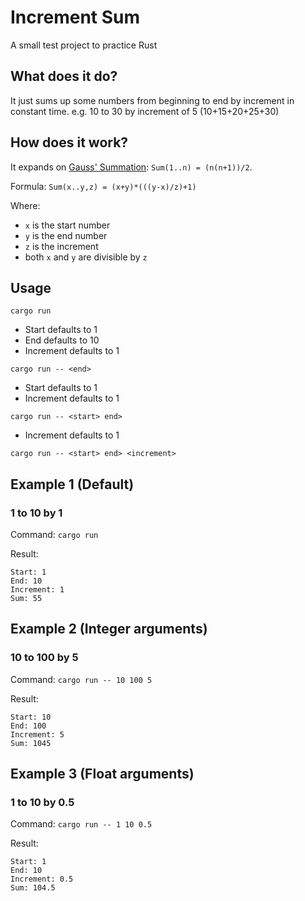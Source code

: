 # Increment Sum
A small test project to practice Rust

## What does it do?
It just sums up some numbers from beginning to end by increment in constant time.
e.g. 10 to 30 by increment of 5 (10+15+20+25+30)

## How does it work?
It expands on [Gauss' Summation](https://letstalkscience.ca/educational-resources/backgrounders/gauss-summation): `Sum(1..n) = (n(n+1))/2`.


Formula: `Sum(x..y,z) = (x+y)*(((y-x)/z)+1)`

Where:
- `x` is the start number
- `y` is the end number
- `z` is the increment
- both `x` and `y` are divisible by `z`

## Usage
`cargo run`
- Start defaults to 1
- End defaults to 10
- Increment defaults to 1

`cargo run -- <end>`
- Start defaults to 1
- Increment defaults to 1

`cargo run -- <start> end>`
- Increment defaults to 1

`cargo run -- <start> end> <increment>`

## Example 1 (Default)
### 1 to 10 by 1
Command: `cargo run`

Result:
```
Start: 1
End: 10
Increment: 1
Sum: 55
```

## Example 2 (Integer arguments)
### 10 to 100 by 5
Command: `cargo run -- 10 100 5`

Result:
```
Start: 10
End: 100
Increment: 5
Sum: 1045
```

## Example 3 (Float arguments)
### 1 to 10 by 0.5
Command: `cargo run -- 1 10 0.5`

Result:
```
Start: 1
End: 10
Increment: 0.5
Sum: 104.5
```